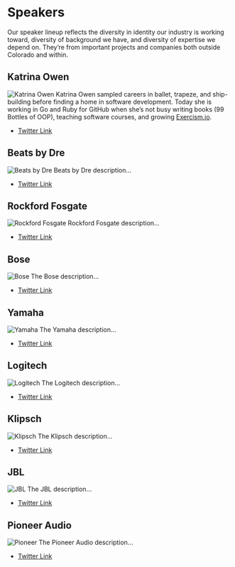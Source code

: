 # Speakers

Our speaker lineup reflects the diversity in identity our industry is working
toward, diversity of background we have, and diversity of expertise we depend
on. They’re from important projects and companies both outside Colorado and
within.

## Katrina Owen
![Katrina Owen](https://via.placeholder.com/544x352/000)
Katrina Owen sampled careers in ballet, trapeze, and ship-building before
finding a home in software development. Today she is working in Go and Ruby for
GitHub when she’s not busy writing books (99 Bottles of OOP), teaching software
courses, and growing [Exercism.io](https://exercism.io).

- [Twitter Link](https://twitter.com/)

## Beats by Dre
![Beats by Dre](https://via.placeholder.com/544x352/000)
Beats by Dre description...

- [Twitter Link](https://twitter.com/)

## Rockford Fosgate
![Rockford Fosgate](https://via.placeholder.com/544x352/000)
Rockford Fosgate description...

- [Twitter Link](https://twitter.com/)

## Bose
![Bose](https://via.placeholder.com/544x352/000)
The Bose description...

- [Twitter Link](https://twitter.com/)

## Yamaha
![Yamaha](https://via.placeholder.com/544x352/000)
The Yamaha description...

- [Twitter Link](https://twitter.com/)

## Logitech
![Logitech](https://via.placeholder.com/544x352/000)
The Logitech description...

- [Twitter Link](https://twitter.com/)

## Klipsch
![Klipsch](https://via.placeholder.com/544x352/000)
The Klipsch description...

- [Twitter Link](https://twitter.com/)

## JBL
![JBL](https://via.placeholder.com/544x352/000)
The JBL description...

- [Twitter Link](https://twitter.com/)

## Pioneer Audio
![Pioneer](https://via.placeholder.com/544x352/000)
The Pioneer Audio description...

- [Twitter Link](https://twitter.com/)
